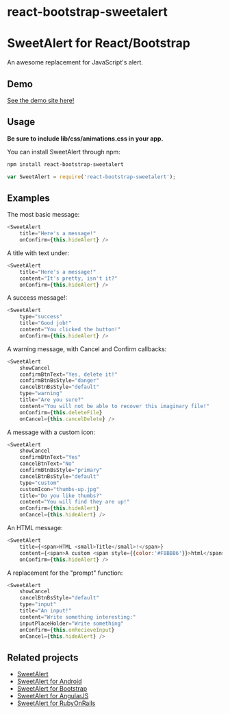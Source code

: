 # react-bootstrap-sweetalert

SweetAlert for React/Bootstrap
==========

An awesome replacement for JavaScript's alert.

Demo
----

[See the demo site here!](http://djorg.info/react-bootstrap-sweet-alert-demo/)

Usage
-----

**Be sure to include lib/css/animations.css in your app.**

You can install SweetAlert through npm:

```bash
npm install react-bootstrap-sweetalert
```

```javascript
var SweetAlert = require('react-bootstrap-sweetalert');
```


Examples
--------

The most basic message:

```javascript
<SweetAlert 
	title="Here's a message!" 
	onConfirm={this.hideAlert} />
```

A title with text under:

```javascript
<SweetAlert 
	title="Here's a message!" 
	content="It's pretty, isn't it?"
	onConfirm={this.hideAlert} />
```

A success message!:

```javascript
<SweetAlert 
	type="success"
	title="Good job!" 
	content="You clicked the button!"
	onConfirm={this.hideAlert} />
```

A warning message, with Cancel and Confirm callbacks:

```javascript
<SweetAlert 
	showCancel
	confirmBtnText="Yes, delete it!"
	confirmBtnBsStyle="danger"
	cancelBtnBsStyle="default"
	type="warning"
	title="Are you sure?" 
	content="You will not be able to recover this imaginary file!"
	onConfirm={this.deleteFile}
	onCancel={this.cancelDelete} />
```

A message with a custom icon:

```javascript
<SweetAlert 
	showCancel
	confirmBtnText="Yes"
	cancelBtnText="No"
	confirmBtnBsStyle="primary"
	cancelBtnBsStyle="default"
	type="custom"
	customIcon="thumbs-up.jpg"
	title="Do you like thumbs?" 
	content="You will find they are up!"
	onConfirm={this.hideAlert}
	onCancel={this.hideAlert} />
```

An HTML message:

```javascript
<SweetAlert 
	title={<span>HTML <small>Title</small>!</span>} 
	content={<span>A custom <span style={{color:'#F8BB86'}}>html</span> message.</span>}
	onConfirm={this.hideAlert} />
```

A replacement for the "prompt" function:

```javascript
<SweetAlert 
	showCancel
	cancelBtnBsStyle="default"
	type="input"
	title="An input!" 
	content="Write something interesting:"
	inputPlaceHolder="Write something"
	onConfirm={this.onRecieveInput}
	onCancel={this.hideAlert} />
```

Related projects
----------------

* [SweetAlert](https://github.com/t4t5/sweetalert)
* [SweetAlert for Android](https://github.com/pedant/sweet-alert-dialog)
* [SweetAlert for Bootstrap](https://github.com/lipis/bootstrap-sweetalert)
* [SweetAlert for AngularJS](https://github.com/oitozero/ngSweetAlert)
* [SweetAlert for RubyOnRails](https://github.com/sharshenov/sweetalert-rails)
